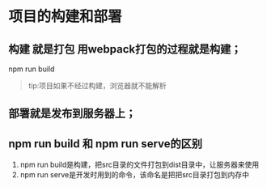 # 项目的构建和部署
## 构建 就是打包 用webpack打包的过程就是构建；
npm run build 
> tip:项目如果不经过构建，浏览器就不能解析


## 部署就是发布到服务器上；


## npm run build 和 npm run serve的区别
1. npm run build是构建，把src目录的文件打包到dist目录中，让服务器来使用
2. npm run serve是开发时用到的命令，该命名是把把src目录打包到内存中
